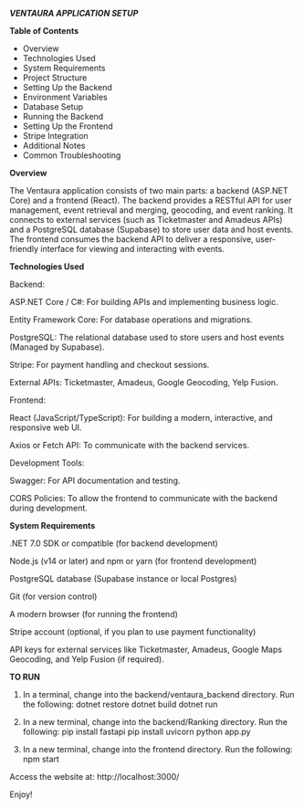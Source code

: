 ***VENTAURA APPLICATION SETUP***

**Table of Contents**
- Overview
- Technologies Used
- System Requirements
- Project Structure
- Setting Up the Backend
- Environment Variables
- Database Setup
- Running the Backend
- Setting Up the Frontend
- Stripe Integration
- Additional Notes
- Common Troubleshooting

**Overview**

The Ventaura application consists of two main parts: a backend (ASP.NET Core) and a frontend (React). The backend provides a RESTful API for user management, event retrieval and merging, geocoding, and event ranking. It connects to external services (such as Ticketmaster and Amadeus APIs) and a PostgreSQL database (Supabase) to store user data and host events. The frontend consumes the backend API to deliver a responsive, user-friendly interface for viewing and interacting with events.

**Technologies Used**

Backend:

ASP.NET Core / C#: For building APIs and implementing business logic.

Entity Framework Core: For database operations and migrations.

PostgreSQL: The relational database used to store users and host events (Managed by Supabase).

Stripe: For payment handling and checkout sessions.

External APIs: Ticketmaster, Amadeus, Google Geocoding, Yelp Fusion.

Frontend:

React (JavaScript/TypeScript): For building a modern, interactive, and responsive web UI.

Axios or Fetch API: To communicate with the backend services.

Development Tools:

Swagger: For API documentation and testing.

CORS Policies: To allow the frontend to communicate with the backend during development.

**System Requirements**

.NET 7.0 SDK or compatible (for backend development)

Node.js (v14 or later) and npm or yarn (for frontend development)

PostgreSQL database (Supabase instance or local Postgres)

Git (for version control)

A modern browser (for running the frontend)

Stripe account (optional, if you plan to use payment functionality)

API keys for external services like Ticketmaster, Amadeus, Google Maps Geocoding, and Yelp Fusion (if required).

**TO RUN**

1. In a terminal, change into the backend/ventaura_backend directory.
   Run the following: dotnet restore
                      dotnet build
                      dotnet run

2. In a new terminal, change into the backend/Ranking directory.
   Run the following: pip install fastapi
                      pip install uvicorn
                      python app.py

3. In a new terminal, change into the frontend directory.
   Run the following: npm start

Access the website at: http://localhost:3000/

Enjoy!

